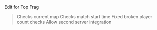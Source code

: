 Edit for Top Frag

> Checks current map
> Checks match start time
> Fixed broken player count checks
> Allow second server integration

